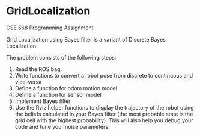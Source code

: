 # GridLocalization
CSE 568 Programming Assignment

Grid Localization using Bayes filter is a variant of Discrete Bayes Localization. 

The problem consists of the following steps:

1. Read the ROS bag.
2. Write functions to convert a robot pose from discrete to continuous and vice-versa
3. Define a function for odom motion model
4. Define a function for sensor model
5. Implement Bayes filter
6. Use the Rviz helper functions to display the trajectory of the robot using the beliefs calculated in your Bayes filter (the most probable state is the grid cell with the highest probability). This will also help you debug your code and tune your noise parameters.

